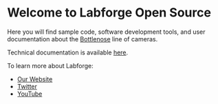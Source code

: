 # Welcome to Labforge Open Source

Here you will find sample code, software development tools, and user documentation about the [Bottlenose](https://www.labforge.ca/features-bottlenose/) line of cameras. 

Technical documentation is available [here](https://docs.labforge.ca).

To learn more about Labforge:

 * [Our Website](https://labforge.ca/)
 * [Twitter](https://twitter.com/labforge)
 * [YouTube](https://www.youtube.com/channel/UCeknELGw7DHiJA-92zA0tkA)
